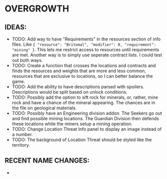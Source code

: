 # OVERGROWTH

## **IDEAS:**
- TODO: Add way to have "Requirements" in the resources section of info files. Like ```{ "resource": "Britomal", "modifier": 0, "requirement": "mining" }```. This lets me restrict access to resources until requirements are met. Another way is to simply use seperate contract lists. I could test out both ways.
- TODO: Create a function that crosses the locations and contracts and finds the resources and weights that are more and less common, resources that are exclusive to locations, so I can better balance the game.
- TODO: Add the ability to have descriptions parsed with spoilers. Descriptions would be split based on unlock conditions.
- TODO: Possibly add the option to sift rock for minerals, or, rather, mine rock and have a chance of the mineral appearing. The chances are in the file on geological materials.
- TODO: Possibly have an Engineering division addon. The Seekers go out and find possible mining locations. The Guardian Division then defends these locations while the miners setup a mining operation.
- TODO: Change Location Threat Info panel to display an image instead of a number.
- TODO: The background of Location Threat should be styled like the territory.

## **RECENT NAME CHANGES:**
- 
